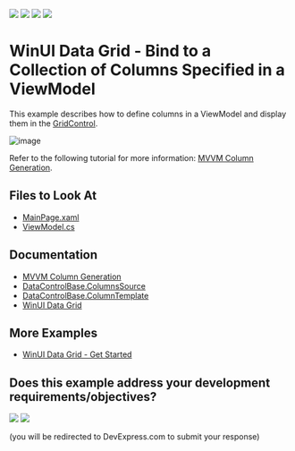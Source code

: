 <!-- default badges list -->
![](https://img.shields.io/endpoint?url=https://codecentral.devexpress.com/api/v1/VersionRange/485354690/22.1.3%2B)
[![](https://img.shields.io/badge/Open_in_DevExpress_Support_Center-FF7200?style=flat-square&logo=DevExpress&logoColor=white)](https://supportcenter.devexpress.com/ticket/details/T1084596)
[![](https://img.shields.io/badge/📖_How_to_use_DevExpress_Examples-e9f6fc?style=flat-square)](https://docs.devexpress.com/GeneralInformation/403183)
[![](https://img.shields.io/badge/💬_Leave_Feedback-feecdd?style=flat-square)](#does-this-example-address-your-development-requirementsobjectives)
<!-- default badges end -->
# WinUI Data Grid - Bind to a Collection of Columns Specified in a ViewModel

This example describes how to define columns in a ViewModel and display them in the [GridControl](http://docs.devexpress.com/WinUI/DevExpress.WinUI.Grid.GridControl).

![image](https://user-images.githubusercontent.com/65009440/165086151-246904b7-7ad7-48f7-9102-52fcf75888ea.png)

Refer to the following tutorial for more information: [MVVM Column Generation](http://docs.devexpress.com/WinUI/403856/controls/data-grid/grid-columns/mvvm-columns?v=22.1).

## Files to Look At

- [MainPage.xaml](./CS/GridMVVMColumns/GridMVVMColumns/MainPage.xaml)
- [ViewModel.cs](./CS/GridMVVMColumns/GridMVVMColumns/ViewModel.cs)

## Documentation

- [MVVM Column Generation](http://docs.devexpress.com/WinUI/403856/controls/data-grid/grid-columns/mvvm-columns?v=22.1)
- [DataControlBase.ColumnsSource](http://docs.devexpress.com/WinUI/DevExpress.WinUI.Grid.DataControlBase.ColumnsSource?v=22.1)
- [DataControlBase.ColumnTemplate](http://docs.devexpress.com/WinUI/DevExpress.WinUI.Grid.DataControlBase.ColumnTemplate?v=22.1)
- [WinUI Data Grid](http://docs.devexpress.com/WinUI/102040/controls/data-grid)

## More Examples

- [WinUI Data Grid - Get Started](https://github.com/DevExpress-Examples/winui-grid-get-started)
<!-- feedback -->
## Does this example address your development requirements/objectives?

[<img src="https://www.devexpress.com/support/examples/i/yes-button.svg"/>](https://www.devexpress.com/support/examples/survey.xml?utm_source=github&utm_campaign=winui-grid-mvvm-columns&~~~was_helpful=yes) [<img src="https://www.devexpress.com/support/examples/i/no-button.svg"/>](https://www.devexpress.com/support/examples/survey.xml?utm_source=github&utm_campaign=winui-grid-mvvm-columns&~~~was_helpful=no)

(you will be redirected to DevExpress.com to submit your response)
<!-- feedback end -->
